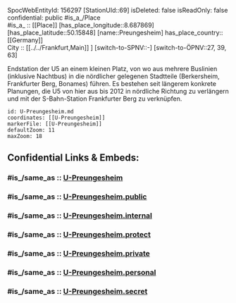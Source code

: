 ﻿---
location:
- 50.15848
- 8.687869
mapmarker: subway
mapzoom:
- 8
- 18
tags:
- geo/station/subway
type: Station
---

SpocWebEntityId: 156297
[StationUId::69] 
isDeleted: false
isReadOnly: false
confidential: public
#is_a_/Place  
#is_a_ :: [[Place]] 
[has_place_longitude::8.687869] 
[has_place_latitude::50.15848] 
[name::Preungesheim] 
has_place_country:: [[Germany]]  
City :: [[../../Frankfurt,Main]] ] 
[switch-to-SPNV::-] 
[switch-to-ÖPNV::27, 39, 63] 

Endstation der U5 an einem kleinen Platz, von wo aus mehrere Buslinien (inklusive Nachtbus) in die nördlicher gelegenen Stadtteile (Berkersheim, Frankfurter Berg, Bonames) führen. Es bestehen seit längerem konkrete Planungen, die U5 von hier aus bis 2012 in nördliche Richtung zu verlängern und mit der S-Bahn-Station Frankfurter Berg zu verknüpfen.

```leaflet
id: U-Preungesheim.md
coordinates: [[U-Preungesheim]] 
markerFile: [[U-Preungesheim]] 
defaultZoom: 11 
maxZoom: 18
```


## Confidential Links & Embeds: 

### #is_/same_as :: [U-Preungesheim](U-Preungesheim.md) 

### #is_/same_as :: [U-Preungesheim.public](/_public/Earth/Continent/Europe/Europe~Central/Germany/Germany~West/Hessen/counties~Hessen/Frankfurt~Main/Stations-FFM~U/U-Preungesheim.public.md) 

### #is_/same_as :: [U-Preungesheim.internal](/_internal/Earth/Continent/Europe/Europe~Central/Germany/Germany~West/Hessen/counties~Hessen/Frankfurt~Main/Stations-FFM~U/U-Preungesheim.internal.md) 

### #is_/same_as :: [U-Preungesheim.protect](/_protect/Earth/Continent/Europe/Europe~Central/Germany/Germany~West/Hessen/counties~Hessen/Frankfurt~Main/Stations-FFM~U/U-Preungesheim.protect.md) 

### #is_/same_as :: [U-Preungesheim.private](/_private/Earth/Continent/Europe/Europe~Central/Germany/Germany~West/Hessen/counties~Hessen/Frankfurt~Main/Stations-FFM~U/U-Preungesheim.private.md) 

### #is_/same_as :: [U-Preungesheim.personal](/_personal/Earth/Continent/Europe/Europe~Central/Germany/Germany~West/Hessen/counties~Hessen/Frankfurt~Main/Stations-FFM~U/U-Preungesheim.personal.md) 

### #is_/same_as :: [U-Preungesheim.secret](/_secret/Earth/Continent/Europe/Europe~Central/Germany/Germany~West/Hessen/counties~Hessen/Frankfurt~Main/Stations-FFM~U/U-Preungesheim.secret.md)

